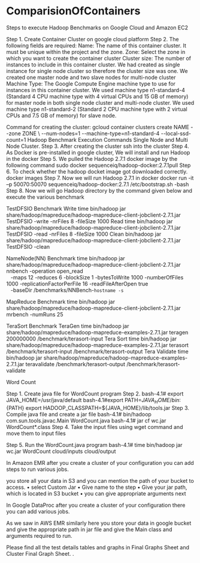 # ComparisionOfContainers
Steps to execute Hadoop Benchmarks on Google Cloud and Amazon EC2

Step 1.	Create Container Cluster on google cloud platform
Step 2.	The following fields are required:
Name: The name of this container cluster. It must be unique within the project and the zone.
Zone: Select the zone in which you want to create the container cluster 
Cluster size: The number of instances to include in this container cluster. We had created as single instance for single node cluster so therefore the cluster size was one. We created one master node and two slave nodes for multi-node cluster 
Machine Type: The Google Compute Engine machine type to use for instances in this container cluster. We used machine type n1-standard-4 (Standard 4 CPU machine type with 4 virtual CPUs and 15 GB of memory) for master node in both single node cluster and multi-node cluster. We used machine type n1-standard-2 (Standard 2 CPU machine type with 2 virtual CPUs and 7.5 GB of memory) for slave node.
	
Command for creating the cluster:
gcloud container clusters create NAME --zone ZONE \   --num-nodes=1 --machine-type=n1-standard-4 --local-ssd-count=1
Hadoop Benchmark Execution Commands
Single Node and Multi Node Cluster.
Step 3.	After creating the cluster ssh into the cluster 
Step 4.	As Docker is pre-installed in google cluster, We will install and run Hadoop in the docker
Step 5.	We pulled the Hadoop 2.7.1 docker image by the following command
sudo docker sequenceiq/hadoop-docker:2.7.1pull
Step 6.	To check whether the hadoop docket image got downloaded correctly. 
docker images
Step 7.	Now we will run Hadoop 2.7.1 in docker 
docker run -it –p 50070:50070 sequenceiq/hadoop-docker:2.7.1 /etc/bootstrap.sh -bash
Step 8.	Now we will go Hadoop directory by the command given below and execute the                                various benchmark

TestDFSIO Benchmark
Write
time bin/hadoop jar share/hadoop/mapreduce/hadoop-mapreduce-client-jobclient-2.7.1.jar TestDFSIO -write -nrFiles 8 -fileSize 1000
Read
time bin/hadoop jar share/hadoop/mapreduce/hadoop-mapreduce-client-jobclient-2.7.1.jar TestDFSIO -read -nrFiles 8 -fileSize 1000
Clean
bin/hadoop jar share/hadoop/mapreduce/hadoop-mapreduce-client-jobclient-2.7.1.jar TestDFSIO -clean

NameNode(NN) Benchmark
time bin/hadoop jar share/hadoop/mapreduce/hadoop-mapreduce-client-jobclient-2.7.1.jar nnbench -operation open_read \
   -maps 12 -reduces 6 -blockSize 1 -bytesToWrite 1000 -numberOfFiles 1000 \-replicationFactorPerFile 16 -readFileAfterOpen true \
   -baseDir /benchmarks/NNBench-`hostname -s`

MapReduce Benchmark
time bin/hadoop jar share/hadoop/mapreduce/hadoop-mapreduce-client-jobclient-2.7.1.jar mrbench -numRuns 25

TeraSort Benchmark
TeraGen
time bin/hadoop jar share/hadoop/mapreduce/hadoop-mapreduce-examples-2.7.1.jar teragen 200000000 /benchmark/terasort-input
Tera Sort
time bin/hadoop jar share/hadoop/mapreduce/hadoop-mapreduce-examples-2.7.1.jar terasort /benchmark/terasort-input /benchmark/terasort-output
Tera Validate
time bin/hadoop jar share/hadoop/mapreduce/hadoop-mapreduce-examples-2.7.1.jar teravalidate /benchmark/terasort-output /benchmark/terasort-validate


Word Count

Step 1.  Create java file for WordCount program
Step 2.  bash-4.1# export JAVA_HOME=/usr/java/default 
 bash-4.1#export PATH=${JAVA_HOME}/bin:${PATH}
export HADOOP_CLASSPATH=${JAVA_HOME}/lib/tools.jar
	Step 3.  Compile java file and create a jar file 
bash-4.1# bin/hadoop com.sun.tools.javac.Main WordCount.java 
bash-4.1# jar cf wc.jar WordCount*.class
	Step 4.  Take the input files using wget command and move them to input files
	
Step 5.    Run the WordCount.java program
  		bash-4.1# time bin/hadoop jar wc.jar WordCount cloud/inputs cloud/output
			  
   		
In Amazon EMR after you create a cluster of your configuration you can add steps to run various jobs.





you store all your data in S3 and you can mention the path of your bucket to access.
•	select Custom Jar
•	Give name to the step
•	Give your jar path, which is located in S3 bucket
•	 you can give appropriate arguments next




In Google DataProc after you create a cluster of your configuration there you can add various jobs.

  




As we saw in AWS EMR similarly here you store your data in google bucket and give the appropriate path in jar file and give the Main class and arguments required to run.
 


Please find all the test details tables and graphs in Final Graphs Sheet and Cluster Final Graph Sheet.
.
				
